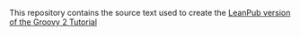 This repository contains the source text used to create the [LeanPub version of the Groovy 2 Tutorial](https://leanpub.com/groovytutorial)